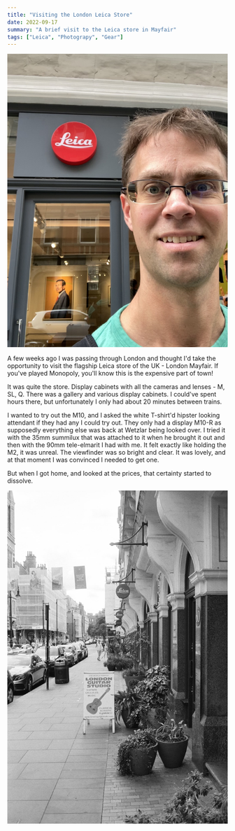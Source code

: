 ```yaml
---
title: "Visiting the London Leica Store"
date: 2022-09-17
summary: "A brief visit to the Leica store in Mayfair"
tags: ["Leica", "Photograpy", "Gear"]
---
```


![Exciting!](leica-mayfair.jpg "Exciting!")

A few weeks ago I was passing through London and thought I'd take the opportunity to visit the flagship Leica store of the UK - London Mayfair. If you've played Monopoly, you'll know this is the expensive part of town!

It was quite the store. Display cabinets with all the cameras and lenses - M, SL, Q. There was a gallery and various display cabinets. I could've spent hours there, but unfortunately I only had about 20 minutes between trains.

I wanted to try out the M10, and I asked the white T-shirt'd hipster looking attendant if they had any I could try out. They only had a display M10-R as supposedly everything else was back at Wetzlar being looked over. I tried it with the 35mm summilux that was attached to it when he brought it out and then with the 90mm tele-elmarit I had with me. It felt exactly like holding the M2, it was unreal. The viewfinder was so bright and clear. It was lovely, and at that moment I was convinced I needed to get one.

But when I got home, and looked at the prices, that certainty started to dissolve.

![Duke Street, W1](leica-mayfair-thumb.jpg "Duke Street, W1")
